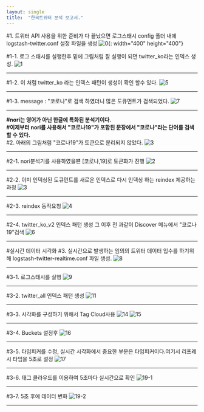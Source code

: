 ```yaml
---
layout: single
title:  "한국트위터 분석 보고서."
---
```


#1. 트위터  API 사용을 위한 준비가 다 끝났으면 로그스태시 config 폴더 내에 logstash-twitter.conf 설정 파일을 생성
![0](https://user-images.githubusercontent.com/118415645/203925787-bfa36db0-0fb2-4324-957c-050146f7906e.GIF){: width="400" height="400"}              

#1-1. 로그 스태시를 실행한후 밑에 그림처럼 잘 실행이 되면 twitter_ko라는 인덱스 생성.
![1](https://user-images.githubusercontent.com/118415645/203929406-d101bfb6-97f5-4205-abcd-2a5968a20f19.GIF)


*****


#1-2. 이 처럼 twitter_ko 라는 인덱스 패턴이 생성이 확인 할수 있다.
![5](https://user-images.githubusercontent.com/118415645/203955557-0f232646-ec7c-4fe7-b3b5-6818b7761537.GIF)
*****
#1-3. message : "코로나"로 검색 하였더니 많은 도큐먼트가 검색되었다.
![7](https://user-images.githubusercontent.com/118415645/203956980-d1848146-d694-4483-b766-80bf6830c74d.GIF)
*****   
**#nori는 영어가 아닌 한글에 특화된 분석기이다.**    
**#이제부터 nori를 사용해서 "코로나19"가 포함된 문장에서 "코로나"라는 단어를 검색할 수 있다.**    
#2. 아래의 그림처럼 "코로나19"가 토큰으로 분리되지 않았다.
![3](https://user-images.githubusercontent.com/118415645/203928420-d545d591-3291-4635-a4cd-12dac203f923.GIF)
*****   
#2-1. nori분석기를 사용하였을떈 [코로나,19]로 토큰화가 진행
![2](https://user-images.githubusercontent.com/118415645/203959116-719f5edb-e959-4b95-be52-8e7af6430068.GIF)
*****   
#2-2. 이미 인덱싱된 도큐먼트를 새로운 인덱스로 다시 인덱싱 하는 reindex 제공하는 과정
![3](https://user-images.githubusercontent.com/118415645/203963052-6cbc1da2-1fd1-4197-82e9-1273de2a1802.jpg)
*****   
#2-3. reindex 동작요청
![4](https://user-images.githubusercontent.com/118415645/203963186-db53aeed-dfe6-48e2-9c51-8434b06a37de.jpg)
*****   
#2-4. twitter_ko_v2 인덱스 패턴 생성 그 이후 전 과같이 Discover 메뉴에서 "코로나19"검색
![6](https://user-images.githubusercontent.com/118415645/203963896-0c8bd8da-d57e-432d-9807-b462ff1779d4.GIF)
*****   

#실시간 데이터 시각화
#3. 실시간으로 발생하는 임의의 트위터 데이터 입수를 하기위해 logstash-twitter-realtime.conf 파일 생성.
![8](https://user-images.githubusercontent.com/118415645/203964419-ba4d0d8d-2295-41ca-9908-9c36f27021ca.GIF)
*****   


#3-1. 로그스태시를 실행
![9](https://user-images.githubusercontent.com/118415645/203964857-3d8025b6-b38b-4545-849e-da23f010ab1f.GIF)
*****   
#3-2. twitter_all 인덱스 패턴 생성
![11](https://user-images.githubusercontent.com/118415645/203965012-75680f0b-654a-4513-a109-84d9c11d56b0.GIF)
*****   
#3-3. 시각화를 구성하기 위해서 Tag Cloud사용
![14](https://user-images.githubusercontent.com/118415645/203965292-6ea1e455-4b65-48c0-bda9-a6103092a2db.GIF)
![15](https://user-images.githubusercontent.com/118415645/203965458-7b2c8dc9-6c41-4e92-aaa3-8c7d771bc239.GIF)
*****   
#3-4. Buckets 설정후
![16](https://user-images.githubusercontent.com/118415645/203965592-a340e0b5-8660-4ecc-937a-f8a3d20de07a.GIF)
*****   
#3-5. 타임피커를 수정, 실시간 시각화에서 중요한 부분은 타임피커이다.여기서 리프레시 타임을 5초로 설정
![17](https://user-images.githubusercontent.com/118415645/203966238-b45beaae-bb97-440c-a950-704d9ef5196b.GIF)
*****   
#3-6. 태그 클라우드를 이용하여 5초마다 실시간으로 확인
![19-1](https://user-images.githubusercontent.com/118415645/203967290-1827b012-c2d5-4f1d-8bff-c29e71471ce4.GIF)
*****   
#3-7. 5초 후에 데이터 변화
![19-2](https://user-images.githubusercontent.com/118415645/203967295-a9a351b4-c6dc-4d04-ac7e-4091e6ae52d4.GIF)
*****   





